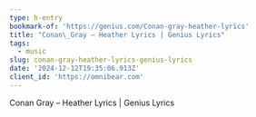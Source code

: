 ```yaml
---
type: h-entry
bookmark-of: 'https://genius.com/Conan-gray-heather-lyrics'
title: "Conan\_Gray – Heather Lyrics | Genius Lyrics"
tags:
  - music
slug: conan-gray-heather-lyrics-genius-lyrics
date: '2024-12-12T19:35:06.913Z'
client_id: 'https://omnibear.com'
---
```

Conan Gray – Heather Lyrics | Genius Lyrics
